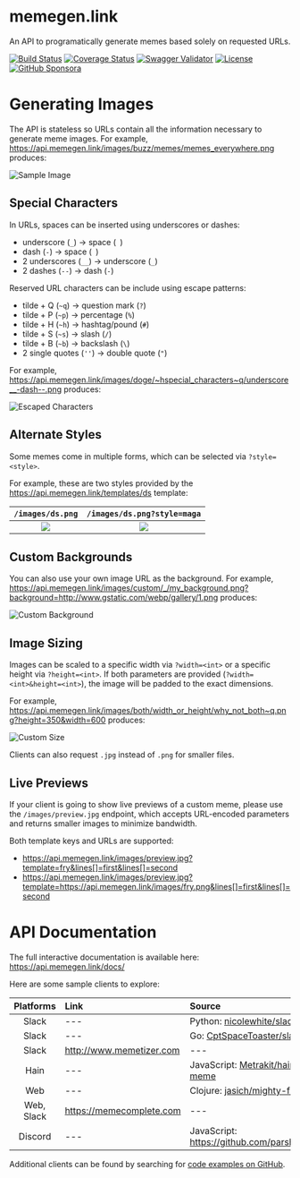 # memegen.link

An API to programatically generate memes based solely on requested URLs.

[![Build Status](https://img.shields.io/circleci/build/github/jacebrowning/memegen)](https://circleci.com/gh/jacebrowning/memegen)
[![Coverage Status](http://img.shields.io/coveralls/jacebrowning/memegen/main.svg)](https://coveralls.io/r/jacebrowning/memegen)
[![Swagger Validator](https://img.shields.io/swagger/valid/3.0?label=docs&specUrl=https%3A%2F%2Fapi.memegen.link%2Fdocs%2Fswagger.json)](https://api.memegen.link/docs/) <!--content-->
[![License](https://img.shields.io/badge/license-mit-blue)](https://github.com/jacebrowning/memegen/blob/main/LICENSE.txt)
[![GitHub Sponsora](https://img.shields.io/badge/server%20costs-%2412%2Fmonth-red)](https://github.com/sponsors/jacebrowning)

# Generating Images

The API is stateless so URLs contain all the information necessary to generate meme images. For example, https://api.memegen.link/images/buzz/memes/memes_everywhere.png produces:

![Sample Image](https://api.memegen.link/images/buzz/memes/memes_everywhere.png?&width=600)

## Special Characters

In URLs, spaces can be inserted using underscores or dashes:

- underscore (`_`) → space (` `)
- dash (`-`) → space (` `)
- 2 underscores (`__`) → underscore (`_`)
- 2 dashes (`--`) → dash (`-`)

Reserved URL characters can be include using escape patterns:

- tilde + Q (`~q`) → question mark (`?`)
- tilde + P (`~p`) → percentage (`%`)
- tilde + H (`~h`) → hashtag/pound (`#`)
- tilde + S (`~s`) → slash (`/`)
- tilde + B (`~b`) → backslash (`\`)
- 2 single quotes (`''`) → double quote (`"`)

For example, https://api.memegen.link/images/doge/~hspecial_characters~q/underscore__-dash--.png produces:

![Escaped Characters](https://api.memegen.link/images/doge/~hspecial_characters~q/underscore__-dash--.png?&width=600)

## Alternate Styles

Some memes come in multiple forms, which can be selected via `?style=<style>`.

For example, these are two styles provided by the https://api.memegen.link/templates/ds template:

|                   `/images/ds.png`                    |                   `/images/ds.png?style=maga`                    |
| :---------------------------------------------------: | :--------------------------------------------------------------: |
| ![](https://api.memegen.link/images/ds.png?width=280) | ![](https://api.memegen.link/images/ds.png?style=maga&width=280) |

## Custom Backgrounds

You can also use your own image URL as the background. For example, https://api.memegen.link/images/custom/_/my_background.png?background=http://www.gstatic.com/webp/gallery/1.png produces:

![Custom Background](https://api.memegen.link/images/custom/_/my_background.png?background=http://www.gstatic.com/webp/gallery/1.png&width=600)

## Image Sizing

Images can be scaled to a specific width via `?width=<int>` or a specific height via `?height=<int>`. If both parameters are provided (`?width=<int>&height=<int>`), the image will be padded to the exact dimensions.

For example, https://api.memegen.link/images/both/width_or_height/why_not_both~q.png?height=350&width=600 produces:

![Custom Size](https://api.memegen.link/images/both/width_or_height/why_not_both~q.png?height=350&width=600)

Clients can also request `.jpg` instead of `.png` for smaller files.

## Live Previews

If your client is going to show live previews of a custom meme, please use the `/images/preview.jpg` endpoint, which accepts URL-encoded parameters and returns smaller images to minimize bandwidth.

Both template keys and URLs are supported:

- https://api.memegen.link/images/preview.jpg?template=fry&lines[]=first&lines[]=second
- https://api.memegen.link/images/preview.jpg?template=https://api.memegen.link/images/fry.png&lines[]=first&lines[]=second

# API Documentation

The full interactive documentation is available here: https://api.memegen.link/docs/

Here are some sample clients to explore:

| Platforms  | Link                     | Source                                                                                |
| :--------: | :----------------------- | :------------------------------------------------------------------------------------ |
|   Slack    | ---                      | Python: [nicolewhite/slack-meme](https://github.com/nicolewhite/slack-meme)           | --- |
|   Slack    | ---                      | Go: [CptSpaceToaster/slackbot](https://github.com/CptSpaceToaster/slackbot)           | --- |
|   Slack    | http://www.memetizer.com | ---                                                                                   |
|    Hain    | ---                      | JavaScript: [Metrakit/hain-plugin-meme](https://github.com/Metrakit/hain-plugin-meme) |
|    Web     | ---                      | Clojure: [jasich/mighty-fine-memes](https://github.com/jasich/mighty-fine-memes)      |
| Web, Slack | https://memecomplete.com | ---                                                                                   |
|  Discord   | ---                      | JavaScript: https://github.com/parshsee/discordbot                                    |

Additional clients can be found by searching for [code examples on GitHub](https://github.com/search?o=desc&q=%22memegen.link%22+&ref=searchresults&s=indexed&type=Code&utf8=%E2%9C%93).
